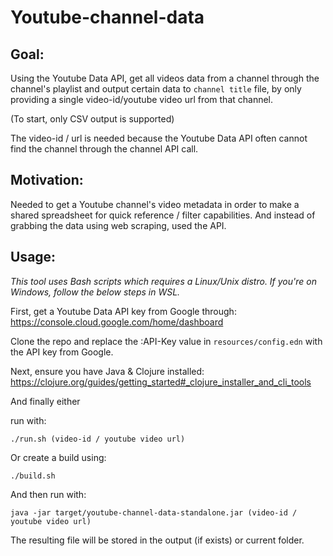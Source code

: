 # Youtube-channel-data

## Goal:
Using the Youtube Data API, get all videos data from a channel through the channel's playlist and output certain data to `channel title` file, by only providing a single video-id/youtube video url from that channel.

(To start, only CSV output is supported)

The video-id / url is needed because the Youtube Data API often cannot find the channel through the channel API call.

## Motivation:
Needed to get a Youtube channel's video metadata in order to make a shared spreadsheet for quick reference / filter capabilities.
And instead of grabbing the data using web scraping, used the API.

## Usage:

*This tool uses Bash scripts which requires a Linux/Unix distro. If you're on Windows, follow the below steps in WSL.*

First, get a Youtube Data API key from Google through:
https://console.cloud.google.com/home/dashboard

Clone the repo and replace the :API-Key value in `resources/config.edn` with the API key from Google.

Next, ensure you have Java & Clojure installed: https://clojure.org/guides/getting_started#_clojure_installer_and_cli_tools

And finally either

run with:

`./run.sh (video-id / youtube video url)` 

Or create a build using:

`./build.sh`

And then run with:

`java -jar target/youtube-channel-data-standalone.jar (video-id / youtube video url)`

The resulting file will be stored in the output (if exists) or current folder.